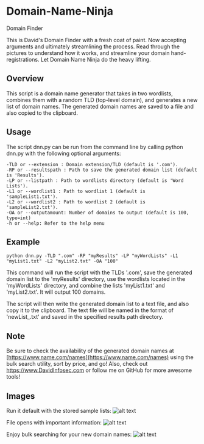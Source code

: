 # Domain-Name-Ninja
Domain Finder

This is David's Domain Finder with a fresh coat of paint. Now accepting arguments and ultimately streamlining the process. Read through the pictures to understand how it works, and streamline your domain hand-registrations. Let Domain Name Ninja do the heavy lifting.

## Overview

This script is a domain name generator that takes in two wordlists, combines them with a random TLD (top-level domain), and generates a new list of domain names. The generated domain names are saved to a file and also copied to the clipboard.

## Usage

The script dnn.py can be run from the command line by calling python dnn.py with the following optional arguments:

    -TLD or --extension : Domain extension/TLD (default is '.com').
    -RP or --resultspath : Path to save the generated domain list (default is 'Results').
    -LP or --listpath : Path to wordlists directory (default is 'Word Lists').
    -L1 or --wordlist1 : Path to wordlist 1 (default is 'sampleList1.txt').
    -L2 or --wordlist2 : Path to wordlist 2 (default is 'sampleList2.txt').
    -OA or --outputamount: Number of domains to output (default is 100, type=int)
    -h or --help: Refer to the help menu
    
## Example

`python dnn.py -TLD ".com" -RP "myResults" -LP "myWordLists" -L1 "myList1.txt" -L2 "myList2.txt" -OA "100"`

This command will run the script with the TLDs '.com', save the generated domain list to the 'myResults' directory, use the wordlists located in the 'myWordLists' directory, and combine the lists 'myList1.txt' and 'myList2.txt'. It will output 100 domains.

The script will then write the generated domain list to a text file, and also copy it to the clipboard. The text file will be named in the format of 'newList_<current date and time>.txt' and saved in the specified results path directory.

## Note

Be sure to check the availability of the generated domain names at [https://www.name.com/names](https://www.name.com/names) using the bulk search utility, sort by price, and go! Also, check out https://www.DavidInfosec.com or follow me on GitHub for more awesome tools!


## Images
Run it default with the stored sample lists:
![alt text](https://i.imgur.com/SdRwTla.png)

File opens with important information:
![alt text](https://i.imgur.com/UIaBp83.png)

Enjoy bulk searching for your new domain names:
![alt text](https://i.imgur.com/cWZLqj7.png)
